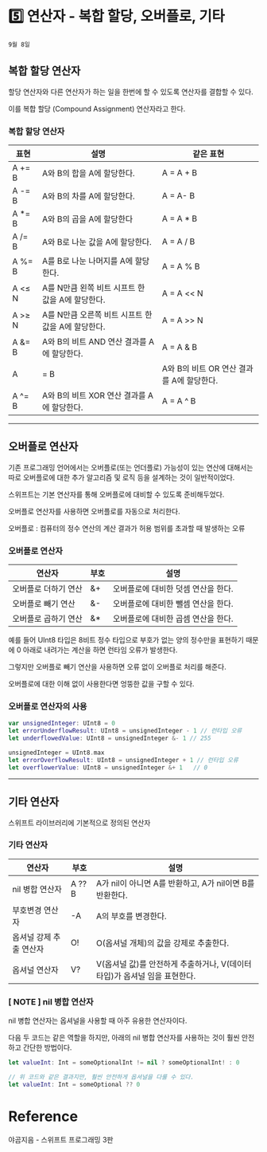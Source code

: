 # 5️⃣ 연산자 - 복합 할당, 오버플로, 기타

`9월 8일`

## 복합 할당 연산자

할당 연산자와 다른 연산자가 하는 일을 한번에 할 수 있도록 연산자를 결합할 수 있다.

이를 복합 할당 (Compound Assignment) 연산자라고 한다.

### 복합 할당 연산자

| 표현 | 설명 | 같은 표현 |
| --- | --- | --- |
| A += B | A와 B의 합을 A에 할당한다. | A = A + B |
| A -= B | A와 B의 차를 A에 할당한다. | A = A- B |
| A *= B | A와 B의 곱을 A에 할당한다 | A = A * B |
| A /= B | A와 B로 나눈 값을 A에 할당한다. | A = A / B |
| A %= B | A를 B로 나눈 나머지를 A에 할당한다. | A = A % B |
| A <≤ N | A를 N만큼 왼쪽 비트 시프트 한 값을 A에 할당한다. | A = A << N |
| A >≥ N | A를 N만큼 오른쪽 비트 시프트 한 값을 A에 할당한다. | A = A >> N |
| A &= B | A와 B의 비트 AND 연산 결과를 A에 할당한다. | A = A & B |
| A |= B | A와 B의 비트 OR 연산 결과를 A에 할당한다. | A = A | B |
| A ^= B | A와 B의 비트 XOR 연산 결과를 A에 할당한다. | A = A ^ B |

---

## 오버플로 연산자

기존 프로그래밍 언어에서는 오버플로(또는 언더플로) 가능성이 있는 연산에 대해서는 따로 오버플로에 대한 추가 알고리즘 및 로직 등을 설계하는 것이 일반적이었다. 

스위프트는 기본 연산자를 통해 오버플로에 대비할 수 있도록 준비해두었다.

오버플로 연산자를 사용하면 오버플로를 자동으로 처리한다.

오버플로 : 컴퓨터의 정수 연산의 계산 결과가 허용 범위를 초과할 때 발생하는 오류

### 오버플로 연산자

| 연산자 | 부호 | 설명 |
| --- | --- | --- |
| 오버플로 더하기 연산 | &+ | 오버플로에 대비한 덧셈 연산을 한다. |
| 오버플로 빼기 연산 | &- | 오버플로에 대비한 뺄셈 연산을 한다. |
| 오버플로 곱하기 연산 | &* | 오버플로에 대비한 곱셈 연산을 한다. |

예를 들어 UInt8 타입은 8비트 정수 타입으로 부호가 없는 양의 정수만을 표현하기 때문에 0 아래로 내려가는 계산을 하면 런타임 오류가 발생한다.

그렇지만 오버플로 빼기 연산을 사용하면 오류 없이 오버플로 처리를 해준다.

오버플로에 대한 이해 없이 사용한다면 엉뚱한 값을 구할 수 있다.

### 오버플로 연산자의 사용

```swift
var unsignedInteger: UInt8 = 0
let errorUnderflowResult: UInt8 = unsignedInteger - 1 // 런타입 오류
let underflowedValue: UInt8 = unsignedInteger &- 1 // 255

unsignedInteger = UInt8.max
let errorOverflowResult: UInt8 = unsignedInteger + 1 // 런타입 오류
let overflowerValue: UInt8 = unsignedInteger &+ 1   // 0
```

---

## 기타 연산자

스위프트 라이브러리에 기본적으로 정의된 연산자

### 기타 연산자

| 연산자 | 부호 | 설명 |
| --- | --- | --- |
| nil 병합 연산자 | A ?? B | A가 nil이 아니면 A를 반환하고, A가 nil이면 B를 반환한다. |
| 부호변경 연산자 | -A | A의 부호를 변경한다. |
| 옵셔널 강제 추출 연산자 | O! | O(옵셔널 개체)의 값을 강제로 추출한다. |
| 옵셔널 연산자 | V? | V(옵셔널 값)를 안전하게 추출하거나, V(데이터 타입)가 옵셔널 임을 표현한다. |

### [ NOTE ] nil 병합 연산자

nil 병합 연산자는 옵셔널을 사용할 때 아주 유용한 연산자이다.

다음 두 코드는 같은 역할을 하지만, 아래의 nil 병합 연산자를 사용하는 것이 훨씬 안전하고 간단한 방법이다.

```swift
let valueInt: Int = someOptionalInt != nil ? someOptionalInt! : 0

// 위 코드와 같은 결과지만, 훨씬 안전하게 옵셔널을 다룰 수 있다.
let valueInt: Int = someOptional ?? 0
```

# Reference

야곰지음 - 스위프트 프로그래밍 3판
